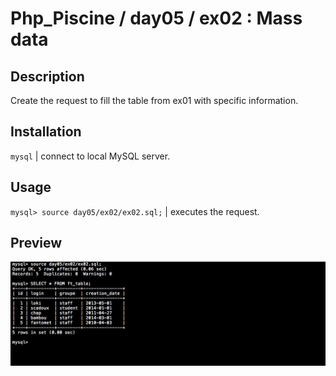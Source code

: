 # Php_Piscine / day05 / ex02 : Mass data

## Description
Create the request to fill the table from ex01 with specific information.

## Installation
`mysql` | connect to local MySQL server.

## Usage
`mysql> source day05/ex02/ex02.sql;` | executes the request.

## Preview
<img src="../../resources/images/mass.png" width="1200">
